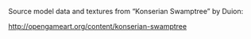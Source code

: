 Source model data and textures from “Konserian Swamptree” by Duion:

http://opengameart.org/content/konserian-swamptree
